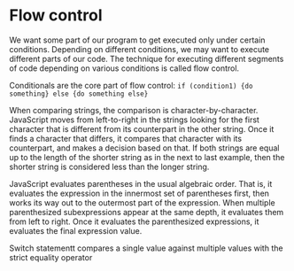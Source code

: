 # Flow control

We want some part of our program to get executed only under certain conditions. Depending on different conditions, we may want to execute different parts of our code. The technique for executing different segments of code depending on various conditions is called flow control. 

Conditionals are the core part of flow control: `if (condition1) {do something} else {do something else}`

When comparing strings, the comparison is character-by-character. JavaScript moves from left-to-right in the strings looking for the first character that is different from its counterpart in the other string. Once it finds a character that differs, it compares that character with its counterpart, and makes a decision based on that. If both strings are equal up to the length of the shorter string as in the next to last example, then the shorter string is considered less than the longer string.

JavaScript evaluates parentheses in the usual algebraic order. That is, it evaluates the expression in the innermost set of parentheses first, then works its way out to the outermost part of the expression. When multiple parenthesized subexpressions appear at the same depth, it evaluates them from left to right. Once it evaluates the parenthesized expressions, it evaluates the final expression value.

Switch statementt compares a single value against multiple values with the strict equality operator